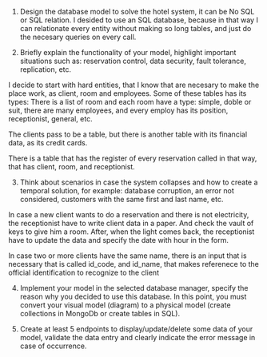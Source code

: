 1. Design the database model to solve the hotel system, it can be No SQL or SQL relation. 
I desided to use an SQL database, because in that way I can relationate every entity without making so long tables, and just do the necesary queries on every call.

2. Briefly explain the functionality of your model, highlight important situations such as: reservation control, data security, 
fault tolerance, replication, etc. 

I decide to start with hard entities, that I know that are necesary to make the place work, as client, room and employees. Some of these tables has its types: There is a list of room and each room have a type: simple, doble or suit, there are many employees, and every employ has its position, receptionist, general, etc.

The clients pass to be a table, but there is another table with its financial data, as its credit cards.

There is a table that has the register of every reservation called in that way, that has client, room, and receptionist.

3.  Think  about  scenarios  in  case  the  system  collapses  and  how  to  create  a  temporal  solution,  for  example:  database 
corruption, an error not considered, customers with the same first and last name, etc. 

In case a new client wants to do a reservation and there is not electricity, the receptionist have to write client data in a paper. And check the vault of keys to give him a room. After, when the light comes back, the receptionist have to update the data and specify the date with hour in the form.

In case two or more clients have the same name, there is an input that is necessary that is called id_code, and id_name, that makes referenece to the official identification to recognize to the client

4. Implement your model in the selected database manager, specify the reason why you decided to use this database. In this point, you must convert your visual model  (diagram) to a physical model (create collections in MongoDb or create 
tables in SQL). 


5.  Create  at  least  5  endpoints  to  display/update/delete  some  data  of  your  model,  validate  the  data  entry  and  clearly 
indicate the error message in case of occurrence. 
